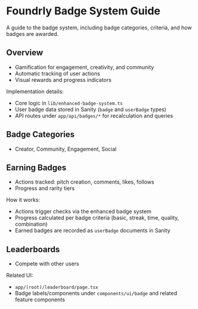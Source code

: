 # Foundrly Badge System Guide

A guide to the badge system, including badge categories, criteria, and how badges are awarded.

## Overview
- Gamification for engagement, creativity, and community
- Automatic tracking of user actions
- Visual rewards and progress indicators

Implementation details:
- Core logic in `lib/enhanced-badge-system.ts`
- User badge data stored in Sanity (`badge` and `userBadge` types)
- API routes under `app/api/badges/*` for recalculation and queries

## Badge Categories
- Creator, Community, Engagement, Social

## Earning Badges
- Actions tracked: pitch creation, comments, likes, follows
- Progress and rarity tiers

How it works:
- Actions trigger checks via the enhanced badge system
- Progress calculated per badge criteria (basic, streak, time, quality, combination)
- Earned badges are recorded as `userBadge` documents in Sanity

## Leaderboards
- Compete with other users

Related UI:
- `app/(root)/leaderboard/page.tsx`
- Badge labels/components under `components/ui/badge` and related feature components
